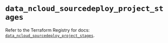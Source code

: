 # `data_ncloud_sourcedeploy_project_stages`

Refer to the Terraform Registry for docs: [`data_ncloud_sourcedeploy_project_stages`](https://registry.terraform.io/providers/navercloudplatform/ncloud/4.0.4/docs/data-sources/sourcedeploy_project_stages).
